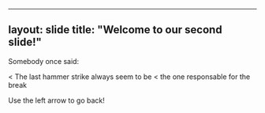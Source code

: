 ----
layout: slide
title: "Welcome to our second slide!"
----
Somebody once said:

< The last hammer strike always seem to be 
< the one responsable for the break

Use the left arrow to go back!
